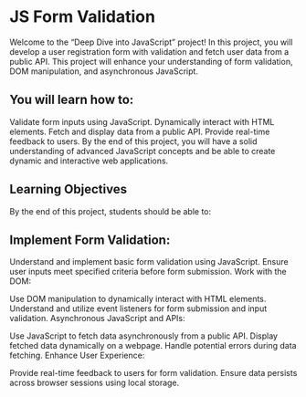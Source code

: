 # JS Form Validation

Welcome to the “Deep Dive into JavaScript” project! In this project, you will develop a user registration form with validation and fetch user data from a public API. This project will enhance your understanding of form validation, DOM manipulation, and asynchronous JavaScript.

## You will learn how to:

Validate form inputs using JavaScript.
Dynamically interact with HTML elements.
Fetch and display data from a public API.
Provide real-time feedback to users.
By the end of this project, you will have a solid understanding of advanced JavaScript concepts and be able to create dynamic and interactive web applications.

## Learning Objectives

By the end of this project, students should be able to:

## Implement Form Validation:

Understand and implement basic form validation using JavaScript.
Ensure user inputs meet specified criteria before form submission.
Work with the DOM:

Use DOM manipulation to dynamically interact with HTML elements.
Understand and utilize event listeners for form submission and input validation.
Asynchronous JavaScript and APIs:

Use JavaScript to fetch data asynchronously from a public API.
Display fetched data dynamically on a webpage.
Handle potential errors during data fetching.
Enhance User Experience:

Provide real-time feedback to users for form validation.
Ensure data persists across browser sessions using local storage.
